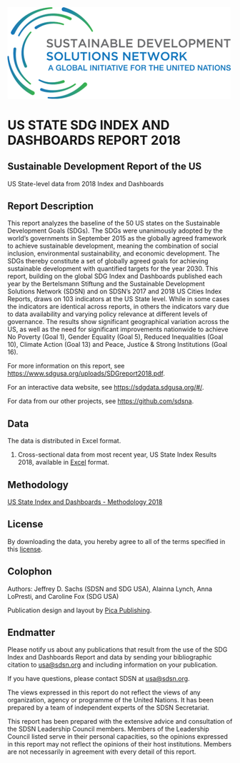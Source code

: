 <img src="https://github.com/sdsna/2018GlobalIndex/blob/master/SDSN_logo.jpg" width="500" alt="SDSN Logo">

# US STATE SDG INDEX AND DASHBOARDS REPORT 2018  
## Sustainable Development Report of the US 
US State-level data from 2018 Index and Dashboards

## Report Description
This report analyzes the baseline of the 50 US states on the Sustainable Development Goals (SDGs). The SDGs were unanimously adopted by the world’s governments in September 2015 as the globally agreed framework to achieve sustainable development, meaning the combination of social inclusion, environmental sustainability, and economic development. The SDGs thereby constitute a set of globally agreed goals for achieving sustainable development with quantified targets for the year 2030. This report, building on the global SDG Index and Dashboards published each year by the Bertelsmann Stiftung and the Sustainable Development Solutions Network (SDSN) and on SDSN’s 2017 and 2018 US Cities Index Reports, draws on 103 indicators at the US State level. While in some cases the indicators are identical across reports, in others the indicators vary due to data availability and varying policy relevance at different levels of governance. The results show significant geographical variation across the US, as well as the need for significant improvements nationwide to achieve No Poverty (Goal 1), Gender Equality (Goal 5), Reduced Inequalities (Goal 10), Climate Action (Goal 13) and Peace, Justice & Strong Institutions (Goal 16). 

For more information on this report, see https://www.sdgusa.org/uploads/SDGreport2018.pdf.

For an interactive data website, see https://sdgdata.sdgusa.org/#/.

For data from our other projects, see https://github.com/sdsna.

## Data

The data is distributed in Excel format.

1. Cross-sectional data from most recent year, US State Index Results 2018, available in [Excel](https://github.com/sdsna/2018USStatelIndex/blob/master/2018USStateIndexResults.xlsx)  format.

## Methodology

[US State Index and Dashboards - Methodology 2018](https://github.com/sdsna/2018USStateIndex/blob/master/2018USStateIndexMethodology.pdf)

## License

By downloading the data, you hereby agree to all of the terms specified in this [license](https://github.com/sdsna).

## Colophon
Authors: Jeffrey D. Sachs (SDSN and SDG USA), Alainna Lynch, Anna LoPresti, and Caroline Fox (SDG USA)

Publication design and layout by [Pica Publishing](http://www.pica-publishing.com/).

## Endmatter

Please notify us about any publications that result from the use of the SDG Index and Dashboards Report and data by sending your bibliographic citation to usa@sdsn.org and including information on your publication.

If you have questions, please contact SDSN at <usa@sdsn.org>.

The views expressed in this report do not reflect the views of any organization, agency or programme of the United Nations. It has been prepared by a team of independent experts of the SDSN Secretariat.

This report has been prepared with the extensive advice and consultation of the SDSN Leadership Council members. Members of the Leadership Council listed serve in their personal capacities, so the opinions expressed in this report may not reflect the opinions of their host institutions. Members are not necessarily in agreement with every detail of this report.

